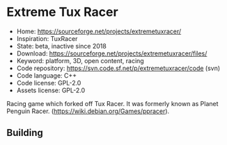 # Extreme Tux Racer

- Home: https://sourceforge.net/projects/extremetuxracer/
- Inspiration: TuxRacer
- State: beta, inactive since 2018
- Download: https://sourceforge.net/projects/extremetuxracer/files/
- Keyword: platform, 3D, open content, racing
- Code repository: https://svn.code.sf.net/p/extremetuxracer/code (svn)
- Code language: C++
- Code license: GPL-2.0
- Assets license: GPL-2.0

Racing game which forked off Tux Racer.
It was formerly known as Planet Penguin Racer. (https://wiki.debian.org/Games/ppracer).

## Building
